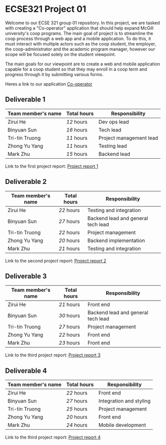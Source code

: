 # ECSE321 Project 01


Welcome to our ECSE 321 group 01 repository. In this project, we are tasked with creating a "Co-operator" application that should help expand McGill university's coop programs. The main goal of project is to streamline the coop process through a web app and a mobile application. To do this, it must interact with multiple actors such as the coop student, the employer, the coop-administrator and the academic program manager, however our scope will be focused solely on the student viewpoint. 

The main goals for our viewpoint are to create a web and mobile application capable for a coop student so that they may enroll in a coop term and progress through it by submitting various forms.

Heres a link to our application [Co-operator](https://ecse321-w2019-g01-frontend.herokuapp.com/)


## Deliverable 1

|Team member's name|Total hours|Responsibility         |
|------------------|-----------|-----------------------|
|Zirui He          |  _12_ hours|Dev ops lead|
|Binyuan Sun       |  _16_ hours|Tech lead|
|Tri-tin Truong    |  _11_ hours|Project management lead|
|Zhong Yu Yang     |  _11_ hours|Testing lead|
|Mark Zhu          |  _15_ hours|Backend lead|

Link to the first project report: [Project report 1](https://github.com/McGill-ECSE321-Winter2019/ecse321-group-project-01-1/wiki/Project-report-deliverables-1)


## Deliverable 2

|Team member's name|Total hours|Responsibility         |
|------------------|-----------|-----------------------|
|Zirui He          |  _22_ hours|Testing and integration|
|Binyuan Sun       |  _27_ hours|Backend lead and general tech lead|
|Tri-tin Truong    |  _22_ hours|Project management|
|Zhong Yu Yang     |  _20_ hours|Backend implementation|
|Mark Zhu          |  _21_ hours|Testing and integration|


Link to the second project report: [Project report 2](https://github.com/McGill-ECSE321-Winter2019/ecse321-group-project-01-1/wiki/Project-report-2)

## Deliverable 3

|Team member's name|Total hours|Responsibility         |
|------------------|-----------|-----------------------|
|Zirui He          |  _21_ hours|Front end|
|Binyuan Sun       |  _30_ hours|Backend lead and general tech lead|
|Tri-tin Truong    |  _27_ hours|Project management|
|Zhong Yu Yang     |  _22_ hours|Front end|
|Mark Zhu          |  _23_ hours|Front end|


Link to the third project report: [Project report 3](https://github.com/McGill-ECSE321-Winter2019/ecse321-group-project-01-1/wiki/Project-report-3)

## Deliverable 4

|Team member's name|Total hours|Responsibility         |
|------------------|-----------|-----------------------|
|Zirui He          |  _22_ hours|Front end|
|Binyuan Sun       |  _27_ hours|Integration and styling|
|Tri-tin Truong    |  _25_ hours|Project management|
|Zhong Yu Yang     |  _20_ hours|Front end|
|Mark Zhu          |  _24_ hours|Mobile development|


Link to the third project report: [Project report 4](https://github.com/McGill-ECSE321-Winter2019/ecse321-group-project-01-1/wiki/Project-report-4)

